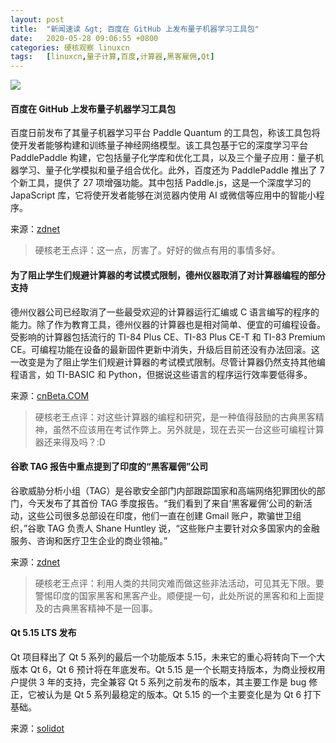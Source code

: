 ```yaml
---
layout: post
title:	"新闻速读 &gt; 百度在 GitHub 上发布量子机器学习工具包"
date:	2020-05-28 09:06:55 +0800 
categories:	硬核观察 linuxcn 
tags:	[linuxcn,量子计算,百度,计算器,黑客雇佣,Qt]
---
```



![](/Asserts/Images//attachment/album/202005/28/090628ii0nnvjv07jjzk3s.jpg)


#### 百度在 GitHub 上发布量子机器学习工具包


百度日前发布了其量子机器学习平台 Paddle Quantum 的工具包，称该工具包将使开发者能够构建和训练量子神经网络模型。该工具包基于它的深度学习平台 PaddlePaddle 构建，它包括量子化学库和优化工具，以及三个量子应用：量子机器学习、量子化学模拟和量子组合优化。此外，百度还为 PaddlePaddle 推出了 7 个新工具，提供了 27 项增强功能。其中包括 Paddle.js，这是一个深度学习的 JapaScript 库，它将使开发者能够在浏览器内使用 AI 或微信等应用中的智能小程序。


来源：[zdnet](https://www.zdnet.com/article/baidu-releases-quantum-machine-learning-toolkit-on-github/)



> 
> 硬核老王点评：这一点，厉害了。好好的做点有用的事情多好。
> 
> 
> 


#### 为了阻止学生们规避计算器的考试模式限制，德州仪器取消了对计算器编程的部分支持


德州仪器公司已经取消了一些最受欢迎的计算器运行汇编或 C 语言编写的程序的能力。除了作为教育工具，德州仪器的计算器也是相对简单、便宜的可编程设备。受影响的计算器包括流行的 TI-84 Plus CE、TI-83 Plus CE-T 和 TI-83 Premium CE。可编程功能在设备的最新固件更新中消失，升级后目前还没有办法回滚。这一改变是为了阻止学生们规避计算器的考试模式限制。尽管计算器仍然支持其他编程语言，如 TI-BASIC 和 Python，但据说这些语言的程序运行效率要低得多。


来源：[cnBeta.COM](https://www.cnbeta.com/articles/tech/984039.htm)



> 
> 硬核老王点评：对这些计算器的编程和研究，是一种值得鼓励的古典黑客精神，虽然不应该用在考试作弊上。另外就是，现在去买一台这些可编程计算器还来得及吗？:D
> 
> 
> 


#### 谷歌 TAG 报告中重点提到了印度的“黑客雇佣”公司


谷歌威胁分析小组（TAG）是谷歌安全部门内部跟踪国家和高端网络犯罪团伙的部门，今天发布了其首份 TAG 季度报告。“我们看到了来自‘黑客雇佣’公司的新活动，这些公司很多总部设在印度，他们一直在创建 Gmail 账户，欺骗世卫组织，”谷歌 TAG 负责人 Shane Huntley 说，“这些账户主要针对众多国家内的金融服务、咨询和医疗卫生企业的商业领袖。”


来源：[zdnet](https://www.zdnet.com/article/google-highlights-indian-hack-for-hire-companies-in-new-tag-report/)



> 
> 硬核老王点评：利用人类的共同灾难而做这些非法活动，可见其无下限。要警惕印度的国家黑客和黑客产业。顺便提一句，此处所说的黑客和和上面提及的古典黑客精神不是一回事。
> 
> 
> 


#### Qt 5.15 LTS 发布


Qt 项目释出了 Qt 5 系列的最后一个功能版本 5.15，未来它的重心将转向下一个大版本 Qt 6，Qt 6 预计将在年底发布。Qt 5.15 是一个长期支持版本，为商业授权用户提供 3 年的支持，完全兼容 Qt 5 系列之前发布的版本，其主要工作是 bug 修正，它被认为是 Qt 5 系列最稳定的版本。Qt 5.15 的一个主要变化是为 Qt 6 打下基础。


来源：[solidot](https://www.solidot.org/story?sid=64481)

